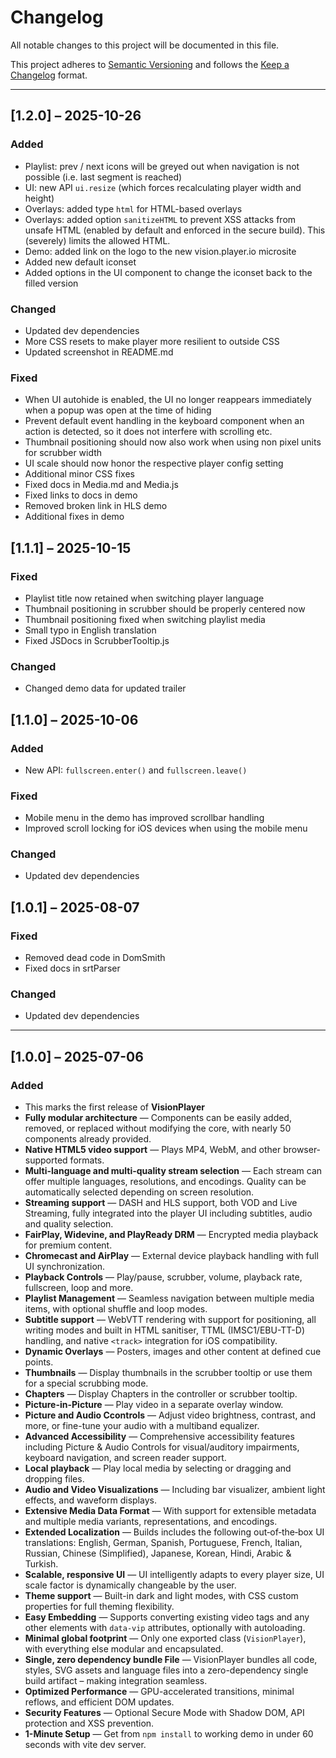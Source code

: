 # Changelog

All notable changes to this project will be documented in this file.

This project adheres to [Semantic Versioning](https://semver.org) and follows the [Keep a Changelog](https://keepachangelog.com/en/1.1.0/) format.

---
## [1.2.0] – 2025-10-26

### Added

- Playlist: prev / next icons will be greyed out when navigation is not possible (i.e. last segment is reached)
- UI: new API `ui.resize` (which forces recalculating player width and height)
- Overlays: added type `html` for HTML-based overlays
- Overlays: added option `sanitizeHTML` to prevent XSS attacks from unsafe HTML (enabled by default and enforced in the secure build). This (severely) limits the allowed HTML.
- Demo: added link on the logo to the new vision.player.io microsite
- Added new default iconset
- Added options in the UI component to change the iconset back to the filled version

### Changed

- Updated dev dependencies
- More CSS resets to make player more resilient to outside CSS
- Updated screenshot in README.md

### Fixed

- When UI autohide is enabled, the UI no longer reappears immediately when a popup was open at the time of hiding
- Prevent default event handling in the keyboard component when an action is detected, so it does not interfere with scrolling etc.
- Thumbnail positioning should now also work when using non pixel units for scrubber width
- UI scale should now honor the respective player config setting
- Additional minor CSS fixes
- Fixed docs in Media.md and Media.js
- Fixed links to docs in demo
- Removed broken link in HLS demo
- Additional fixes in demo

## [1.1.1] – 2025-10-15

### Fixed

- Playlist title now retained when switching player language
- Thumbnail positioning in scrubber should be properly centered now
- Thumbnail positioning fixed when switching playlist media
- Small typo in English translation
- Fixed JSDocs in ScrubberTooltip.js

### Changed

- Changed demo data for updated trailer

## [1.1.0] – 2025-10-06

### Added

- New API: `fullscreen.enter()` and `fullscreen.leave()`

### Fixed

- Mobile menu in the demo has improved scrollbar handling
- Improved scroll locking for iOS devices when using the mobile menu

### Changed

- Updated dev dependencies

## [1.0.1] – 2025-08-07

### Fixed

- Removed dead code in DomSmith
- Fixed docs in srtParser

### Changed

- Updated dev dependencies

---

## [1.0.0] – 2025-07-06

### Added

- This marks the first release of **VisionPlayer**
- **Fully modular architecture** — Components can be easily added, removed, or replaced without modifying the core, with nearly 50 components already provided.
- **Native HTML5 video support** — Plays MP4, WebM, and other browser-supported formats.
- **Multi-language and multi-quality stream selection** — Each stream can offer multiple languages, resolutions, and encodings. Quality can be automatically selected depending on screen resolution.
- **Streaming support** — DASH and HLS support, both VOD and Live Streaming, fully integrated into the player UI including subtitles, audio and quality selection.
- **FairPlay, Widevine, and PlayReady DRM** — Encrypted media playback for premium content.
- **Chromecast and AirPlay** — External device playback handling with full UI synchronization.
- **Playback Controls** — Play/pause, scrubber, volume, playback rate, fullscreen, loop and more.
- **Playlist Management** — Seamless navigation between multiple media items, with optional shuffle and loop modes.
- **Subtitle support** — WebVTT rendering with support for positioning, all writing modes and built in HTML sanitiser, TTML (IMSC1/EBU-TT-D) handling, and native `<track>` integration for iOS compatibility.
- **Dynamic Overlays** — Posters, images and other content at defined cue points.
- **Thumbnails** — Display thumbnails in the scrubber tooltip or use them for a special scrubbing mode.
- **Chapters** — Display Chapters in the controller or scrubber tooltip.
- **Picture-in-Picture** — Play video in a separate overlay window.
- **Picture and Audio Ccontrols** — Adjust video brightness, contrast, and more, or fine-tune your audio with a multiband equalizer.
- **Advanced Accessibility** — Comprehensive accessibility features including Picture & Audio Controls for visual/auditory impairments, keyboard navigation, and screen reader support.
- **Local playback** — Play local media by selecting or dragging and dropping files.
- **Audio and Video Visualizations** — Including bar visualizer, ambient light effects, and waveform displays.
- **Extensive Media Data Format** — With support for extensible metadata and multiple media variants, representations, and encodings.
- **Extended Localization** — Builds includes the following out‑of‑the‑box UI translations: English, German, Spanish, Portuguese, French, Italian, Russian, Chinese (Simplified), Japanese, Korean, Hindi, Arabic & Turkish.
- **Scalable, responsive UI** — UI intelligently adapts to every player size, UI scale factor is dynamically changeable by the user.
- **Theme support** — Built-in dark and light modes, with CSS custom properties for full theming flexibility.
- **Easy Embedding** — Supports converting existing video tags and any other elements with `data-vip` attributes, optionally with autoloading.
- **Minimal global footprint** — Only one exported class (`VisionPlayer`), with everything else modular and encapsulated.
- **Single, zero dependency bundle File** — VisionPlayer bundles all code, styles, SVG assets and language files into a zero-dependency single build artifact – making integration seamless.
- **Optimized Performance** — GPU-accelerated transitions, minimal reflows, and efficient DOM updates.
- **Security Features** — Optional Secure Mode with Shadow DOM, API protection and XSS prevention.
- **1-Minute Setup** — Get from `npm install` to working demo in under 60 seconds with vite dev server.